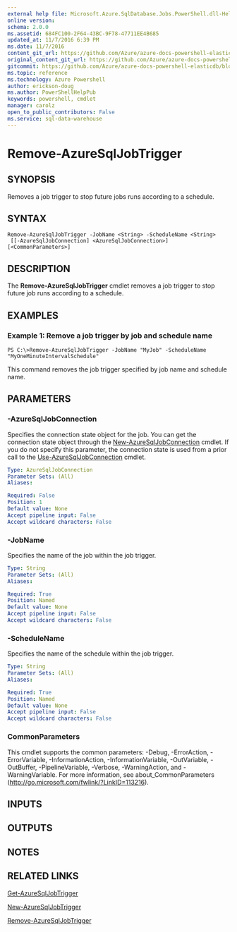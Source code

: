 ```yaml
---
external help file: Microsoft.Azure.SqlDatabase.Jobs.PowerShell.dll-Help.xml
online version:
schema: 2.0.0
ms.assetid: 684FC100-2F64-43BC-9F78-47711EE4B685
updated_at: 11/7/2016 6:39 PM
ms.date: 11/7/2016
content_git_url: https://github.com/Azure/azure-docs-powershell-elasticdb/blob/live/ElasticDB/ElasticDatabaseJobs/v0.8.33/Remove-AzureSqlJobTrigger.md
original_content_git_url: https://github.com/Azure/azure-docs-powershell-elasticdb/blob/live/ElasticDB/ElasticDatabaseJobs/v0.8.33/Remove-AzureSqlJobTrigger.md
gitcommit: https://github.com/Azure/azure-docs-powershell-elasticdb/blob/d819015b3c9ed8795d9959ab855df108d2be7d9c/ElasticDB/ElasticDatabaseJobs/v0.8.33/Remove-AzureSqlJobTrigger.md
ms.topic: reference
ms.technology: Azure Powershell
author: erickson-doug
ms.author: PowerShellHelpPub
keywords: powershell, cmdlet
manager: carolz
open_to_public_contributors: False
ms.service: sql-data-warehouse
---
```


# Remove-AzureSqlJobTrigger

## SYNOPSIS
Removes a job trigger to stop future jobs runs according to a schedule.

## SYNTAX

```
Remove-AzureSqlJobTrigger -JobName <String> -ScheduleName <String>
 [[-AzureSqlJobConnection] <AzureSqlJobConnection>] [<CommonParameters>]
```

## DESCRIPTION
The **Remove-AzureSqlJobTrigger** cmdlet removes a job trigger to stop future job runs according to a schedule.

## EXAMPLES

### Example 1: Remove a job trigger by job and schedule name
```
PS C:\>Remove-AzureSqlJobTrigger -JobName "MyJob" -ScheduleName "MyOneMinuteIntervalSchedule"
```

This command removes the job trigger specified by job name and schedule name.

## PARAMETERS

### -AzureSqlJobConnection
Specifies the connection state object for the job.
You can get the connection state object through the [New-AzureSqlJobConnection](./New-AzureSqlJobConnection.md) cmdlet.
If you do not specify this parameter, the connection state is used from a prior call to the [Use-AzureSqlJobConnection](./Use-AzureSqlJobConnection.md) cmdlet.

```yaml
Type: AzureSqlJobConnection
Parameter Sets: (All)
Aliases:

Required: False
Position: 1
Default value: None
Accept pipeline input: False
Accept wildcard characters: False
```

### -JobName
Specifies the name of the job within the job trigger.

```yaml
Type: String
Parameter Sets: (All)
Aliases:

Required: True
Position: Named
Default value: None
Accept pipeline input: False
Accept wildcard characters: False
```

### -ScheduleName
Specifies the name of the schedule within the job trigger.

```yaml
Type: String
Parameter Sets: (All)
Aliases:

Required: True
Position: Named
Default value: None
Accept pipeline input: False
Accept wildcard characters: False
```

### CommonParameters
This cmdlet supports the common parameters: -Debug, -ErrorAction, -ErrorVariable, -InformationAction, -InformationVariable, -OutVariable, -OutBuffer, -PipelineVariable, -Verbose, -WarningAction, and -WarningVariable. For more information, see about_CommonParameters (http://go.microsoft.com/fwlink/?LinkID=113216).

## INPUTS

## OUTPUTS

## NOTES

## RELATED LINKS

[Get-AzureSqlJobTrigger](xref:ElasticDatabaseJobs/v0.8.33/Get-AzureSqlJobTrigger.md)

[New-AzureSqlJobTrigger](xref:ElasticDatabaseJobs/v0.8.33/New-AzureSqlJobTrigger.md)

[Remove-AzureSqlJobTrigger](xref:ElasticDatabaseJobs/v0.8.33/Remove-AzureSqlJobTrigger.md)

